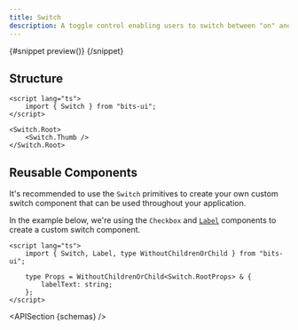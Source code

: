 ```yaml
---
title: Switch
description: A toggle control enabling users to switch between "on" and "off" states.
---
```


<script>
	import { APISection, ComponentPreviewV2, SwitchDemo } from '$lib/components/index.js'
	export let schemas;
</script>

<ComponentPreviewV2 name="switch-demo" comp="Switch">

{#snippet preview()}
<SwitchDemo />
{/snippet}

</ComponentPreviewV2>

## Structure

```svelte
<script lang="ts">
	import { Switch } from "bits-ui";
</script>

<Switch.Root>
	<Switch.Thumb />
</Switch.Root>
```

## Reusable Components

It's recommended to use the `Switch` primitives to create your own custom switch component that can be used throughout your application.

In the example below, we're using the `Checkbox` and [`Label`](/docs/components/label) components to create a custom switch component.

```svelte title="MySwitch.svelte"
<script lang="ts">
	import { Switch, Label, type WithoutChildrenOrChild } from "bits-ui";

	type Props = WithoutChildrenOrChild<Switch.RootProps> & {
		labelText: string;
	};
</script>
```

<APISection {schemas} />
